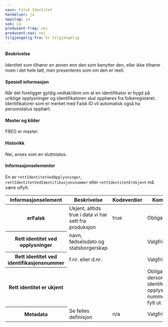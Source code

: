 ```yaml
---
navn: Falsk Identitet
hendelser: ja
oppslag: ja
sok: ja
produsent-freg: nei
produsent-nav: nei
tilgjengelig-fra: Er tilgjengelig
---
```

#### Beskrivelse

Identitet som tilhører en annen enn den som benytter den, eller ikke tilhører noen i det hele tatt, men presenteres som om den er reell.

#### Spesiell informasjon

Når det foreligger gyldig vedtak/dom om at en identifikator er bygd på uriktige opplysninger og identifikatoren skal opphøres fra folkeregisteret.
Identifikatorer som er merket med Falsk ID vil automatisk også ha personstatus opphørt.

#### Master og kilder

FREG er master.

#### Historikk

Nei, anses som en sluttstatus.

#### Informasjonselementer

En av `rettIdentitetVedOpplysninger`, `rettIdentitetVedIdentifikasjonsnummer` eller `rettIdentitetErUkjent` må være utfylt.


<table class="table">
  <thead>
    <tr>
      <th>Informasjonselement</th>
      <th>Beskrivelse</th>
      <th>Kodeverdier</th>
      <th>Kompletthet</th>
      <th>Kvalitet</th>
    </tr>
  </thead>

  <tbody>
    <tr>
      <th scope="row">erFalsk</th>
      <td>Ukjent, alltids true i data vi har sett fra produksjon</td>
      <td>true</td>
      <td>Obligatorisk</td>
      <td>God</td>
    </tr>
    <tr>
      <th scope="row">Rett identitet ved opplysninger</th>
      <td>navn, fødselsdato og statsborgerskap</td>
      <td></td>
      <td>Valgfri</td>
      <td>God</td>
    </tr>
    <tr>
      <th scope="row">Rett identitet ved identifikasjonsnummer</th>
      <td>f.nr. eller d.nr.</td>
      <td></td>
      <td>Valgfri</td>
      <td>God</td>
    </tr>
    <tr>
      <th scope="row">Rett identitet er ukjent</th>
      <td></td>
      <td></td>
      <td>Obligatorisk dersom rett identitet ved opplysninger/id-nummer ikke er fylt ut</td>
      <td>God</td>
    </tr>
    <tr>
      <th scope="row">Metadata</th>
      <td>Se felles definisjon</td>
      <td>n/a</td>
      <td>Valgfri</td>
      <td>God</td>
    </tr>
  </tbody>
</table>

